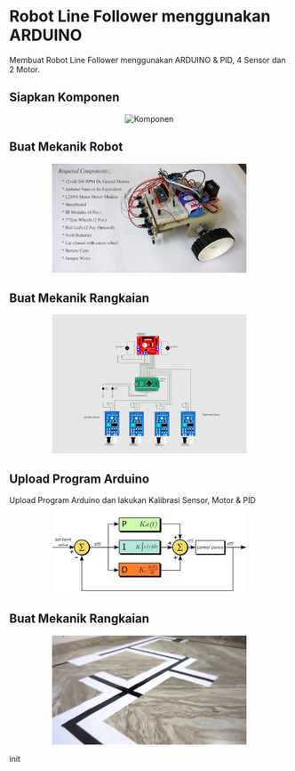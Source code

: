 # Robot Line Follower menggunakan ARDUINO

Membuat Robot Line Follower menggunakan ARDUINO & PID, 4 Sensor dan 2 Motor.

## Siapkan Komponen
<p align="center">
  <img src="images/Komponen.jpgg" width="350" title="Komponen">
</p>

## Buat Mekanik Robot
<p align="center">
  <img src="images/Mekanik.jpg" width="350" title="Mekanik">
</p>

## Buat Mekanik Rangkaian
<p align="center">
  <img src="images/Rangkaian.png" width="350" title="KomponRangkaianen">
</p>

## Upload Program Arduino
Upload Program Arduino dan lakukan Kalibrasi Sensor, Motor & PID
<p align="center">
  <img src="images/PID.jpg" width="350" title="KomponRangkaianen">
</p>



## Buat Mekanik Rangkaian
<p align="center">
  <img src="imageS/Arena 2.jpg" width="350" title="KomponRangkaianen">
</p>






init